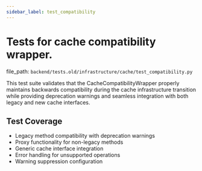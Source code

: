 ```yaml
---
sidebar_label: test_compatibility
---
```


# Tests for cache compatibility wrapper.

  file_path: `backend/tests.old/infrastructure/cache/test_compatibility.py`

This test suite validates that the CacheCompatibilityWrapper properly maintains
backwards compatibility during the cache infrastructure transition while providing
deprecation warnings and seamless integration with both legacy and new cache interfaces.

## Test Coverage

- Legacy method compatibility with deprecation warnings
- Proxy functionality for non-legacy methods
- Generic cache interface integration
- Error handling for unsupported operations
- Warning suppression configuration
